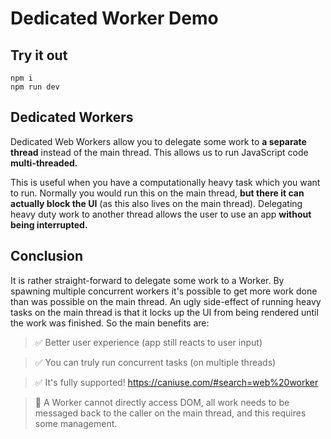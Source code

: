# Dedicated Worker Demo

## Try it out
```
npm i
npm run dev
```

## Dedicated Workers
Dedicated Web Workers allow you to delegate some work to **a separate thread** instead of the main thread. This allows us to run JavaScript code **multi-threaded.**

This is useful when you have a computationally heavy task which you want to run. Normally you would run this on the main thread, **but there it can actually block the UI** (as this also lives on the main thread). Delegating heavy duty work to another thread allows the user to use an app **without being interrupted.**

## Conclusion
It is rather straight-forward to delegate some work to a Worker. By spawning multiple concurrent workers it's possible to get more work done than was possible on the main thread. An ugly side-effect of running heavy tasks on the main thread is that it locks up the UI from being rendered until the work was finished. So the main benefits are:

> ✅ Better user experience (app still reacts to user input)

> ✅ You can truly run concurrent tasks (on multiple threads)

> ✅ It's fully supported! https://caniuse.com/#search=web%20worker

> 🚫 A Worker cannot directly access DOM, all work needs to be messaged back to the caller on the main thread, and this requires some management.
